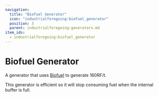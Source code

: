 ```yaml
---
navigation:
  title: "Biofuel Generator"
  icon: "industrialforegoing:biofuel_generator"
  position: 3
  parent: industrialforegoing:generators.md
item_ids:
  - industrialforegoing:biofuel_generator
---
```


# Biofuel Generator

A generator that uses [Biofuel](./biofuel.md) to generate <Color id="gold">160</Color>RF/t. 

This generator is efficient so it will stop consuming fuel when the internal buffer is full.



<Recipe id="industrialforegoing:biofuel_generator" />

